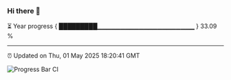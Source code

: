 ### Hi there 👋

⏳ Year progress { █████████▁▁▁▁▁▁▁▁▁▁▁▁▁▁▁▁▁▁▁▁▁ } 33.09 %

---

⏰ Updated on Thu, 01 May 2025 18:20:41 GMT

![Progress Bar CI](https://github.com/liununu/liununu/workflows/Progress%20Bar%20CI/badge.svg)
